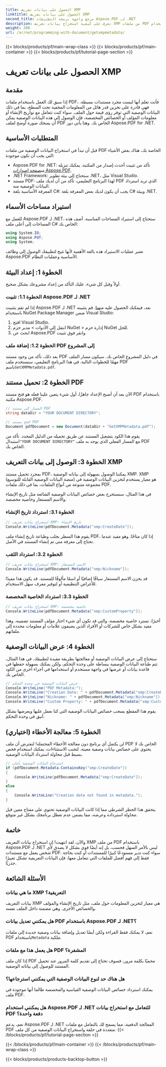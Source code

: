 ```yaml
---
title: الحصول على بيانات تعريف XMP
linktitle: الحصول على بيانات تعريف XMP
second_title: مرجع واجهة برمجة التطبيقات Aspose.PDF لـ .NET
description: تعرف على كيفية استخراج بيانات تعريف XMP من ملفات PDF باستخدام Aspose.PDF لـ .NET في هذا الدليل المفصل. احصل على رؤى قيمة من مستندات PDF الخاصة بك بسهولة.
weight: 200
url: /ar/net/programming-with-document/getxmpmetadata/
---
```


{{< blocks/products/pf/main-wrap-class >}}
{{< blocks/products/pf/main-container >}}
{{< blocks/products/pf/tutorial-page-section >}}

# الحصول على بيانات تعريف XMP

## مقدمة

إذا سبق لك العمل باستخدام ملفات PDF، فأنت تعلم أنها ليست مجرد مستندات بسيطة. فهي قادرة على تخزين قدر هائل من المعلومات المخفية تحت السطح، بما في ذلك البيانات الوصفية التي توفر رؤى قيمة حول الملف. سواء كنت تتعامل مع تواريخ الإنشاء أو معلومات المؤلف أو الخصائص المخصصة، فإن الوصول إلى هذه البيانات الوصفية يمكن أن يمنحك صورة أوضح لملف PDF الخاص بك. وهنا يأتي دور Aspose.PDF for .NET.

## المتطلبات الأساسية

قبل أن تبدأ في استخراج البيانات الوصفية من ملفات PDF الخاصة بك، هناك بعض الأشياء التي يجب أن تكون موجودة:

-  Aspose.PDF for .NET: تأكد من تثبيت أحدث إصدار من المكتبة. يمكنك تنزيله من[صفحة إصدارات Aspose.PDF](https://releases.aspose.com/pdf/net/).
- .NET Framework: ستحتاج إلى بيئة تطوير .NET، مثل Visual Studio.
- مستند PDF: لهذا البرنامج التعليمي، تأكد من أن لديك ملف PDF الذي تريد استرداد البيانات الوصفية منه.
- المعرفة الأساسية بلغة C#: يجب أن يكون لديك بعض المعرفة بلغة C# وبيئة .NET.

## استيراد مساحات الأسماء

للعمل مع Aspose.PDF لـ .NET، ستحتاج إلى استيراد المساحات المناسبة. أضف هذه المساحات إلى أعلى ملف C# الخاص بك:

```csharp
using System.IO;
using Aspose.Pdf;
using System;
```

تعتبر عمليات الاستيراد هذه بالغة الأهمية لأنها تتيح لتطبيقك الوصول إلى وظائف Aspose.PDF الأساسية وعمليات النظام.

## الخطوة 1: إعداد البيئة

أولاً وقبل كل شيء، عليك التأكد من إعداد مشروعك بشكل صحيح.

### الخطوة 1.1: تثبيت Aspose.PDF لـ .NET

 إذا لم تقم بتثبيت Aspose.PDF لـ .NET بعد، فيمكنك الحصول عليه من[هنا](https://releases.aspose.com/pdf/net/). قم بتثبيته باستخدام NuGet Package Manager ضمن Visual Studio:

1. افتح Visual Studio.
2. انتقل إلى الأدوات > مدير حزم NuGet > إدارة حزم NuGet للحل.
3. ابحث عن Aspose.PDF وانقر فوق تثبيت.

### الخطوة 1.2: إضافة ملف PDF إلى المشروع

بعد ذلك، تأكد من وجود مستند PDF في دليل المشروع الخاص بك. سيكون مسار الملف مهمًا للخطوات التالية. في هذا البرنامج التعليمي، سنستخدم ملف PDF باسم`GetXMPMetadata.pdf`.

## الخطوة 2: تحميل مستند PDF

الآن بعد أن أصبح الإعداد جاهزًا، أول شيء يتعين علينا فعله هو فتح مستند PDF باستخدام مكتبة Aspose.PDF.

```csharp
// المسار إلى مستند PDF
string dataDir = "YOUR DOCUMENT DIRECTORY";

// افتح مستند PDF
Document pdfDocument = new Document(dataDir + "GetXMPMetadata.pdf");
```

 يقوم هذا الكود بتشغيل المستند عن طريق تحميله من الدليل المحدد. تأكد من استبدال`"YOUR DOCUMENT DIRECTORY"` مع المسار الفعلي الذي يوجد به ملف PDF الخاص بك.

## الخطوة 3: الوصول إلى بيانات التعريف XMP

بمجرد تحميل مستند PDF، يمكننا الوصول بسهولة إلى بياناته الوصفية XMP. XMP (منصة البيانات الوصفية القابلة للتوسيع) هو معيار يستخدم لتخزين البيانات الوصفية في مجموعة متنوعة من أنواع الملفات، بما في ذلك ملفات PDF.

في هذا المثال، سنستخرج بعض خصائص البيانات الوصفية الشائعة مثل تاريخ الإنشاء والاسم المستعار وخاصية مخصصة.

### الخطوة 3.1: استرداد تاريخ الإنشاء

```csharp
// استخراج بيانات تعريف XMP: تاريخ الإنشاء
Console.WriteLine(pdfDocument.Metadata["xmp:CreateDate"]);
```

يقوم هذا السطر بجلب وطباعة تاريخ إنشاء ملف PDF، إذا كان متاحًا. وهو مفيد عندما تحتاج إلى معرفة متى تم إنشاء المستند في الأصل.

### الخطوة 3.2: استرداد اللقب

```csharp
// استخراج بيانات تعريف XMP: الاسم المستعار
Console.WriteLine(pdfDocument.Metadata["xmp:Nickname"]);
```

قد يخزن الاسم المستعار سياقًا إضافيًا أو اسمًا مألوفًا للمستند. قد يكون هذا مفيدًا للأغراض التنظيمية أو لتوفير معرف سهل الاستخدام.

### الخطوة 3.3: استرداد الخاصية المخصصة

```csharp
// استخراج بيانات تعريف XMP: خاصية مخصصة
Console.WriteLine(pdfDocument.Metadata["xmp:CustomProperty"]);
```

أخيرًا، نسترد خاصية مخصصة، والتي قد تكون أي شيء اختار مؤلف المستند تضمينه. وهذا مفيد بشكل خاص للشركات أو الأفراد الذين يضيفون علامات أو معلومات محددة إلى ملفاتهم.

## الخطوة 4: عرض البيانات الوصفية

ستحتاج إلى عرض البيانات الوصفية أو معالجتها بطريقة مفيدة لتطبيقك. في هذا المثال، تتم طباعة البيانات الوصفية ببساطة على وحدة التحكم، ولكن يمكنك بسهولة حفظها في قاعدة بيانات أو عرضها في واجهة مستخدم أو استخدامها في أجزاء أخرى من الكود الخاص بك.

```csharp
// عرض البيانات الوصفية في وحدة التحكم
Console.WriteLine("PDF Metadata:");
Console.WriteLine("Creation Date: " + pdfDocument.Metadata["xmp:CreateDate"]);
Console.WriteLine("Nickname: " + pdfDocument.Metadata["xmp:Nickname"]);
Console.WriteLine("Custom Property: " + pdfDocument.Metadata["xmp:CustomProperty"]);
```

يقوم هذا المقطع بسحب خصائص البيانات الوصفية التي كنا نعمل عليها ويعرضها بشكل أنيق في وحدة التحكم.

## الخطوة 5: معالجة الأخطاء (اختياري)

لن يكتمل أي برنامج دون معالجة الأخطاء المحتملة! لنفترض أن ملف PDF الخاص بك لا يحتوي على خصائص بيانات وصفية معينة. لتجنب الاستثناءات، يمكنك استخدام فحص بسيط قبل محاولة استرداد البيانات الوصفية.

```csharp
// استرجاع البيانات الوصفية بأمان
if (pdfDocument.Metadata.ContainsKey("xmp:CreateDate"))
{
    Console.WriteLine(pdfDocument.Metadata["xmp:CreateDate"]);
}
else
{
    Console.WriteLine("Creation date not found in metadata.");
}
```

يتحقق هذا الحظر الشرطي مما إذا كانت البيانات الوصفية تحتوي على مفتاح معين قبل محاولة استرداده وعرضه، مما يضمن عدم تعطل برنامجك بشكل غير متوقع.

## خاتمة

والآن، لقد انتهيت! إن استخراج بيانات التعريف XMP من ملف PDF باستخدام Aspose.PDF لـ .NET ليس بالأمر السهل فحسب، بل إنه أيضًا قوي بشكل لا يصدق لأي شخص يعمل مع مستندات PDF. سواء كنت تدير مستودعًا كبيرًا للمستندات أو كنت بحاجة فقط إلى فهم أفضل للملفات التي تتعامل معها، فإن البيانات التعريفية تشكل تغييرًا جذريًا.

## الأسئلة الشائعة

### ما هي بيانات XMP التعريفية؟
بيانات التعريف XMP هي معيار لتخزين المعلومات حول ملف، مثل تاريخ الإنشاء والمؤلف والخصائص الأخرى. وهي مضمنة داخل الملف نفسه.

### هل يمكنني تعديل بيانات PDF باستخدام Aspose.PDF لـ .NET؟
 نعم، لا يمكنك فقط القراءة ولكن أيضًا تعديل وإضافة بيانات وصفية جديدة إلى ملفات PDF باستخدام`Metadata` ملكية.

### هل يعمل هذا مع ملفات PDF المشفرة؟
إذا كان ملف PDF محميًا بكلمة مرور، فسوف تحتاج إلى تقديم كلمة المرور عند تحميل المستند للوصول إلى بياناته الوصفية.

### هل هناك حد لنوع البيانات الوصفية التي يمكنني استرجاعها؟
يمكنك استرداد خصائص البيانات الوصفية القياسية والمخصصة طالما أنها موجودة في ملف PDF.

### هل يمكنني استخدام Aspose.PDF لـ .NET للتعامل مع استخراج بيانات PDF دفعة واحدة؟
نعم، يدعم Aspose.PDF لـ .NET المعالجة الدفعية، مما يسمح لك بالتعامل مع ملفات PDF متعددة في حلقة واستخراج البيانات الوصفية من كل ملف.
{{< /blocks/products/pf/tutorial-page-section >}}

{{< /blocks/products/pf/main-container >}}
{{< /blocks/products/pf/main-wrap-class >}}

{{< blocks/products/products-backtop-button >}}
